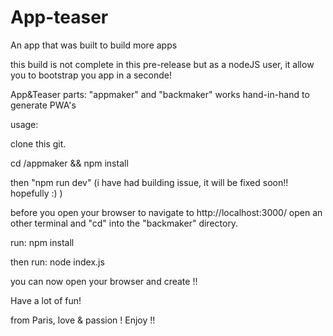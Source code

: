 # App-teaser
An app that was built to build more apps

this build is not complete in this pre-release but as a nodeJS user, it allow you to bootstrap you app in a seconde!

App&Teaser parts: "appmaker" and "backmaker" works hand-in-hand to generate PWA's

usage:

clone this git.

cd /appmaker && npm install

then "npm run dev" (i have had building issue, it will be fixed soon!! hopefully :) )

before you open your browser to navigate to http://localhost:3000/ open an other terminal and "cd" into the "backmaker" directory.

run: npm install

then run: node index.js

you can now open your browser and create !!

Have a lot of fun!

from Paris, love & passion ! Enjoy !!
